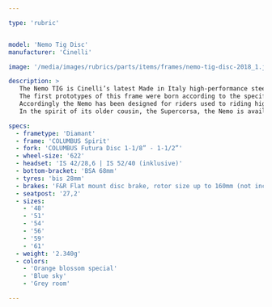 ```yaml
---

type: 'rubric'


model: 'Nemo Tig Disc'
manufacturer: 'Cinelli'

image: '/media/images/rubrics/parts/items/frames/nemo-tig-disc-2018_1.jpg'

description: >
   The Nemo TIG is Cinelli’s latest Made in Italy high-performance steel road frame. It looks and rides the way in which the legendary Supercorsa – the world’s longest running production steel frame – might have looked had it been designed for racing today rather than in the 1950s.
   The first prototypes of this frame were born according to the specifications of a recently retired Italian professional rider working at Cinelli who, seduced by the Columbus tubing being manufactured on the factory floor attached to the Cinelli offices, demanded that Cinelli produce a pure racing steel frame that took full advantage of the latest advances in high tech steel tubing manufacturing.
   Accordingly the Nemo has been designed for riders used to riding high-end carbon fiber racing frames, unwilling to sacrifice “race feeling”, but looking for something incomparably pleasurable to ride in the way only a steel frame can be. It employs custom-shaped Columbus Spirit triple-butted tubes (the seat stays, for example, are the identical shape of those found on the original 1981 Cinelli Laser road model), with a highly contemporary 44mm mega-oversized downtube, conical CNC’d head tube and Columbus’ latest Futura straight blade monocoque carbon fiber fork.
   In the spirit of its older cousin, the Supercorsa, the Nemo is available not only made-to-measure, but also in 60 different colour options.

specs:
  - frametype: 'Diamant'
  - frame: 'COLUMBUS Spirit'
  - fork: 'COLUMBUS Futura Disc 1-1/8” - 1-1/2”'
  - wheel-size: '622'
  - headset: 'IS 42/28,6 | IS 52/40 (inklusive)'
  - bottom-bracket: 'BSA 68mm'
  - tyres: 'bis 28mm'
  - brakes: 'F&R Flat mount disc brake, rotor size up to 160mm (not included)'
  - seatpost: '27,2'
  - sizes: 
    - '48'
    - '51'
    - '54'
    - '56'
    - '59'
    - '61'
  - weight: '2.340g'
  - colors:
    - 'Orange blossom special'
    - 'Blue sky'
    - 'Grey room'

---
```

